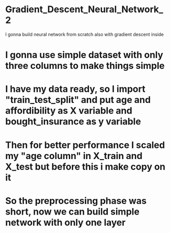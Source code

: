 # Gradient_Descent_Neural_Network_2
I gonna build neural network from scratch also with gradient descent inside 
# I gonna use simple dataset with only three columns to make things simple
# I have my data ready, so I import "train_test_split" and put age and affordibility as X variable and bought_insurance as y variable
# Then for better performance I scaled my "age column" in X_train and X_test but before this i make copy on it 
# So the preprocessing phase was short, now we can build simple network with only one layer
